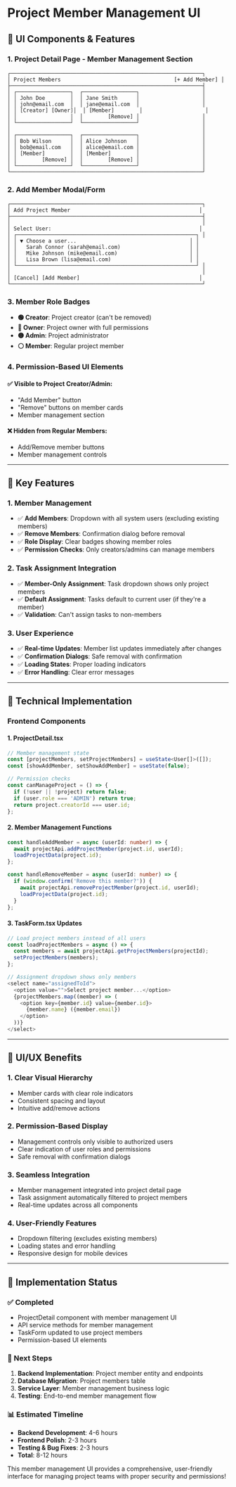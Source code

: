 # Project Member Management UI

## 🎨 UI Components & Features

### **1. Project Detail Page - Member Management Section**

```
┌─────────────────────────────────────────────────────────────┐
│ Project Members                                    [+ Add Member] │
├─────────────────────────────────────────────────────────────┤
│ ┌─────────────────┐  ┌─────────────────┐                    │
│ │ John Doe        │  │ Jane Smith      │                    │
│ │ john@email.com  │  │ jane@email.com  │                    │
│ │ [Creator] [Owner]│  │ [Member]        │                    │
│ │                 │  │        [Remove] │                    │
│ └─────────────────┘  └─────────────────┘                    │
│                                                             │
│ ┌─────────────────┐  ┌─────────────────┐                    │
│ │ Bob Wilson      │  │ Alice Johnson   │                    │
│ │ bob@email.com   │  │ alice@email.com │                    │
│ │ [Member]        │  │ [Member]        │                    │
│ │        [Remove] │  │        [Remove] │                    │
│ └─────────────────┘  └─────────────────┘                    │
└─────────────────────────────────────────────────────────────┘
```

### **2. Add Member Modal/Form**

```
┌─────────────────────────────────────────────────────────────┐
│ Add Project Member                                         │
├─────────────────────────────────────────────────────────────┤
│                                                             │
│ Select User:                                               │
│ ┌─────────────────────────────────────────────────────────┐ │
│ │ ▼ Choose a user...                                    │ │
│ │   Sarah Connor (sarah@email.com)                      │ │
│ │   Mike Johnson (mike@email.com)                       │ │
│ │   Lisa Brown (lisa@email.com)                         │ │
│ └─────────────────────────────────────────────────────────┘ │
│                                                             │
│ [Cancel] [Add Member]                                      │
└─────────────────────────────────────────────────────────────┘
```

### **3. Member Role Badges**

- **🟢 Creator**: Project creator (can't be removed)
- **🔵 Owner**: Project owner with full permissions
- **🟡 Admin**: Project administrator
- **⚪ Member**: Regular project member

### **4. Permission-Based UI Elements**

#### **✅ Visible to Project Creator/Admin:**
- "Add Member" button
- "Remove" buttons on member cards
- Member management section

#### **❌ Hidden from Regular Members:**
- Add/Remove member buttons
- Member management controls

---

## **🎯 Key Features**

### **1. Member Management**
- ✅ **Add Members**: Dropdown with all system users (excluding existing members)
- ✅ **Remove Members**: Confirmation dialog before removal
- ✅ **Role Display**: Clear badges showing member roles
- ✅ **Permission Checks**: Only creators/admins can manage members

### **2. Task Assignment Integration**
- ✅ **Member-Only Assignment**: Task dropdown shows only project members
- ✅ **Default Assignment**: Tasks default to current user (if they're a member)
- ✅ **Validation**: Can't assign tasks to non-members

### **3. User Experience**
- ✅ **Real-time Updates**: Member list updates immediately after changes
- ✅ **Confirmation Dialogs**: Safe removal with confirmation
- ✅ **Loading States**: Proper loading indicators
- ✅ **Error Handling**: Clear error messages

---

## **🔧 Technical Implementation**

### **Frontend Components**

#### **1. ProjectDetail.tsx**
```typescript
// Member management state
const [projectMembers, setProjectMembers] = useState<User[]>([]);
const [showAddMember, setShowAddMember] = useState(false);

// Permission checks
const canManageProject = () => {
  if (!user || !project) return false;
  if (user.role === 'ADMIN') return true;
  return project.creatorId === user.id;
};
```

#### **2. Member Management Functions**
```typescript
const handleAddMember = async (userId: number) => {
  await projectApi.addProjectMember(project.id, userId);
  loadProjectData(project.id);
};

const handleRemoveMember = async (userId: number) => {
  if (window.confirm('Remove this member?')) {
    await projectApi.removeProjectMember(project.id, userId);
    loadProjectData(project.id);
  }
};
```

#### **3. TaskForm.tsx Updates**
```typescript
// Load project members instead of all users
const loadProjectMembers = async () => {
  const members = await projectApi.getProjectMembers(projectId);
  setProjectMembers(members);
};

// Assignment dropdown shows only members
<select name="assignedToId">
  <option value="">Select project member...</option>
  {projectMembers.map((member) => (
    <option key={member.id} value={member.id}>
      {member.name} ({member.email})
    </option>
  ))}
</select>
```

---

## **🎨 UI/UX Benefits**

### **1. Clear Visual Hierarchy**
- Member cards with clear role indicators
- Consistent spacing and layout
- Intuitive add/remove actions

### **2. Permission-Based Display**
- Management controls only visible to authorized users
- Clear indication of user roles and permissions
- Safe removal with confirmation dialogs

### **3. Seamless Integration**
- Member management integrated into project detail page
- Task assignment automatically filtered to project members
- Real-time updates across all components

### **4. User-Friendly Features**
- Dropdown filtering (excludes existing members)
- Loading states and error handling
- Responsive design for mobile devices

---

## **🚀 Implementation Status**

### **✅ Completed**
- ProjectDetail component with member management UI
- API service methods for member management
- TaskForm updated to use project members
- Permission-based UI elements

### **🔄 Next Steps**
1. **Backend Implementation**: Project member entity and endpoints
2. **Database Migration**: Project members table
3. **Service Layer**: Member management business logic
4. **Testing**: End-to-end member management flow

### **📊 Estimated Timeline**
- **Backend Development**: 4-6 hours
- **Frontend Polish**: 2-3 hours
- **Testing & Bug Fixes**: 2-3 hours
- **Total**: 8-12 hours

This member management UI provides a comprehensive, user-friendly interface for managing project teams with proper security and permissions! 